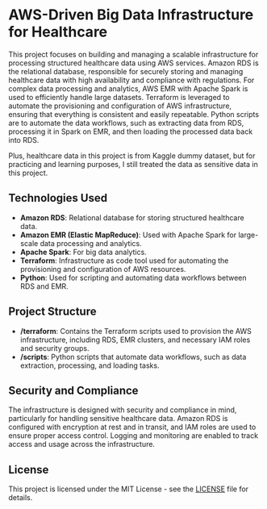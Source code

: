 # AWS-Driven Big Data Infrastructure for Healthcare


This project focuses on building and managing a scalable infrastructure for processing structured healthcare data using AWS services. Amazon RDS is the relational database, responsible for securely storing and managing healthcare data with high availability and compliance with regulations. For complex data processing and analytics, AWS EMR with Apache Spark is used to efficiently handle large datasets. Terraform is leveraged to automate the provisioning and configuration of AWS infrastructure, ensuring that everything is consistent and easily repeatable. Python scripts are to automate the data workflows, such as extracting data from RDS, processing it in Spark on EMR, and then loading the processed data back into RDS.

Plus, healthcare data in this project is from Kaggle dummy dataset, but for practicing and learning purposes, I still treated the data as sensitive data in this project.

## Technologies Used

- **Amazon RDS**: Relational database for storing structured healthcare data.
- **Amazon EMR (Elastic MapReduce)**: Used with Apache Spark for large-scale data processing and analytics.
- **Apache Spark**: For big data analytics.
- **Terraform**: Infrastructure as code tool used for automating the provisioning and configuration of AWS resources.
- **Python**: Used for scripting and automating data workflows between RDS and EMR.

## Project Structure

- **/terraform**: Contains the Terraform scripts used to provision the AWS infrastructure, including RDS, EMR clusters, and necessary IAM roles and security groups.
- **/scripts**: Python scripts that automate data workflows, such as data extraction, processing, and loading tasks.
  
## Security and Compliance

The infrastructure is designed with security and compliance in mind, particularly for handling sensitive healthcare data. Amazon RDS is configured with encryption at rest and in transit, and IAM roles are used to ensure proper access control. Logging and monitoring are enabled to track access and usage across the infrastructure.

## License

This project is licensed under the MIT License - see the [LICENSE](LICENSE) file for details.
